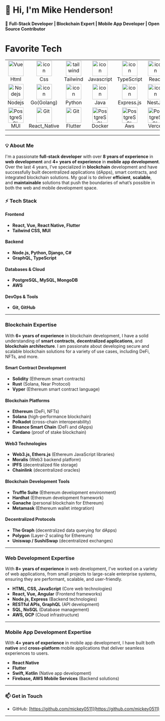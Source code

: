 # 👋 Hi, I'm Mike Henderson!  

🚀 **Full-Stack Developer | Blockchain Expert | Mobile App Developer | Open Source Contributor**  
<h1 align="left" id="macropower-tech">Favorite Tech</h1>

<table align="center">
  <tr>
     <td align="center" width="96">
      <img src="https://skillicons.dev/icons?i=html" width="50" height="50" alt="Vue" />
      <br>Html
    </td>
    <td align="center" width="96">
      <a href="#macropower-tech">
        <img src="https://skillicons.dev/icons?i=css" alt="icon" width="50" height="50" />
      </a>
      <br>Css
    </td>     
    <td align="center" width="96">
      <img src="https://skillicons.dev/icons?i=tailwind" width="50" height="50" alt="tailwind" />
      <br>Tailwind
    </td>
    <td align="center" width="96">
      <img src="https://skillicons.dev/icons?i=javascript" alt="icon" width="50" height="50" />
      <br>Javascript
    </td>
    <td align="center" width="96">
      <img src="https://techstack-generator.vercel.app/ts-icon.svg" alt="icon" width="50" height="50" />
      <br>TypeScript
    </td>
    <td align="center" width="96">
      <img src="https://techstack-generator.vercel.app/react-icon.svg" alt="icon" width="50" height="50" />
      <br>React
    </td>
    <td align="center" width="96">
      <img src="https://skillicons.dev/icons?i=nextjs" alt="icon" width="50" height="50" />
      <br>Next.js
    </td>
    <td align="center" width="96">
      <img src="https://skillicons.dev/icons?i=vue" width="50" height="50" alt="Vue" />
      <br>Vue
    </td>
    <td align="center" width="96">
      <img src="https://skillicons.dev/icons?i=figma" alt="icon" width="50" height="50" />
      <br>Figma
    </td>  
    <td align="center" width="96">
      <img src="https://skillicons.dev/icons?i=threejs" alt="icon" width="50" height="50" />
      <br>threejs
    </td>
  </tr>  
  <tr>    
    <td align="center" width="96">
      <img src="https://skillicons.dev/icons?i=nodejs" width="50" height="50" alt="Nodejs" />
      <br>Nodejs
    </td>
    <td align="center" width="96">
      <a href="#macropower-tech">
        <img src="https://skillicons.dev/icons?i=go" alt="icon" width="50" height="50" />
      </a>
      <br>Go(Golang)
    </td>
    <td align="center" width="96">
      <a href="#macropower-tech">
        <img src="https://techstack-generator.vercel.app/python-icon.svg" alt="icon" width="50" height="50" />
      </a>
      <br>Python
    </td>        
    <td align="center" width="96">
      <a href="#macropower-tech">
        <img src="https://techstack-generator.vercel.app/java-icon.svg" alt="icon" width="50" height="50" />
      </a>
      <br>Java
    </td>   
    <td align="center" width="96">
      <img src="https://skillicons.dev/icons?i=express" alt="icon" width="50" height="50" />
      <br>Express.js
    </td>
    <td align="center" width="96">
      <img src="https://skillicons.dev/icons?i=nestjs" alt="icon" width="50" height="50" />
      <br>NestJS
    </td>
    <td align="center" width="96">
      <img src="https://techstack-generator.vercel.app/django-icon.svg" alt="icon" width="50" height="50" />
      <br>Django
    </td>
    <td align="center" width="96">
      <img src="https://skillicons.dev/icons?i=mongodb" width="50" height="50" alt="MongoDB" />
      <br>MongoDB
    </td>
    <td align="center" width="96">
      <img src="https://skillicons.dev/icons?i=spring" width="50" height="50" alt="MongoDB" />
      <br>Springboot
    </td>
     <td align="center" width="96">
      <img src="https://skillicons.dev/icons?i=graphql" width="50" height="50" alt="MySQL" />
      <br>GraphQL
    </td> 
  </tr>  
  <tr>    
    <td align="center" width="96">
      <img src="https://skillicons.dev/icons?i=mui" width="50" height="50" alt="PostgreSQL" />
      <br>MUI
    </td>
    <td align="center" width="96">
      <img src="https://reactnative.dev/img/header_logo.svg"
        width="50" height="50" alt="Git" />
      <br>React_Native
    </td>
    <td align="center" width="96">
      <img src="https://docs.flutter.dev/assets/images/branding/flutter/logo/default.svg"
        width="50" height="50" alt="Git" />
      <br>Flutter
    </td>
    <td align="center" width="96">
      <img src="https://skillicons.dev/icons?i=docker" width="50" height="50" alt="PostgreSQL" />
      <br>Docker
    </td>
    <td align="center" width="96">
      <img src="https://skillicons.dev/icons?i=aws" width="50" height="50" alt="PostgreSQL" />
      <br>Aws
    </td>
    <td align="center" width="96">
      <img src="https://skillicons.dev/icons?i=vercel" width="50" height="50" alt="PostgreSQL" />
      <br>Vercel
    </td>
    <td align="center" width="96">
      <img src="https://skillicons.dev/icons?i=netlify" width="50" height="50" alt="PostgreSQL" />
      <br>Netlify
    </td>
    <td align="center" width="96">
      <img src="https://user-images.githubusercontent.com/25181517/192108372-f71d70ac-7ae6-4c0d-8395-51d8870c2ef0.png"
        width="50" height="50" alt="Git" />
      <br>Git
    </td>
    <td align="center" width="96">
      <img src="https://techstack-generator.vercel.app/github-icon.svg" alt="icon" width="50" height="50" />
      <br>Github
    </td>
  </tr>
  <tr>
    
  </tr>
</table>

---



### 💡 About Me  
I'm a passionate **full-stack developer** with over **8 years of experience** in **web development** and **4+ years of experience** in **mobile app development**. Over the last 4 years, I've specialized in **blockchain** development and have successfully built decentralized applications (dApps), smart contracts, and integrated blockchain solutions. My goal is to deliver **efficient**, **scalable**, and **maintainable** solutions that push the boundaries of what’s possible in both the web and mobile development space.

### ⚡ Tech Stack  

#### **Frontend**  
- **React, Vue, React Native, Flutter**  
- **Tailwind CSS, MUI**  

#### **Backend**  
- **Node.js, Python, Django, C#**  
- **GraphQL, TypeScript**  

#### **Databases & Cloud**  
- **PostgreSQL, MySQL, MongoDB**  
- **AWS**

#### **DevOps & Tools**  
- **Git, GitHub**  

---

### **Blockchain Expertise**  
With **6+ years of experience** in blockchain development, I have a solid understanding of **smart contracts**, **decentralized applications**, and **blockchain architecture**. I am passionate about developing secure and scalable blockchain solutions for a variety of use cases, including DeFi, NFTs, and more.

#### **Smart Contract Development**  
- **Solidity** (Ethereum smart contracts)  
- **Rust** (Solana, Near Protocol)  
- **Vyper** (Ethereum smart contract language)

#### **Blockchain Platforms**  
- **Ethereum** (DeFi, NFTs)  
- **Solana** (high-performance blockchain)  
- **Polkadot** (cross-chain interoperability)  
- **Binance Smart Chain** (DeFi and dApps)  
- **Cardano** (proof of stake blockchain)

#### **Web3 Technologies**  
- **Web3.js, Ethers.js** (Ethereum JavaScript libraries)  
- **Moralis** (Web3 backend platform)  
- **IPFS** (decentralized file storage)  
- **Chainlink** (decentralized oracles)

#### **Blockchain Development Tools**  
- **Truffle Suite** (Ethereum development environment)  
- **Hardhat** (Ethereum development framework)  
- **Ganache** (personal blockchain for Ethereum)  
- **Metamask** (Ethereum wallet integration)

#### **Decentralized Protocols**  
- **The Graph** (decentralized data querying for dApps)  
- **Polygon** (Layer-2 scaling for Ethereum)  
- **Uniswap / SushiSwap** (decentralized exchanges)

---

### **Web Development Expertise**  
With **8+ years of experience** in web development, I've worked on a variety of web applications, from small projects to large-scale enterprise systems, ensuring they are performant, scalable, and user-friendly.

- **HTML, CSS, JavaScript** (Core web technologies)
- **React, Vue, Angular** (Frontend frameworks)
- **Node.js, Express** (Backend technologies)
- **RESTful APIs, GraphQL** (API development)
- **SQL, NoSQL** (Database management)
- **AWS, GCP** (Cloud infrastructure)

---

### **Mobile App Development Expertise**  
With **4+ years of experience** in mobile app development, I have built both **native** and **cross-platform** mobile applications that deliver seamless experiences to users.

- **React Native**  
- **Flutter**  
- **Swift, Kotlin** (Native app development)
- **Firebase, AWS Mobile Services** (Backend solutions)

---

### 📫 Get in Touch  
- GitHub: [https://github.com/mickey0511](https://github.com/mickey0511)

---

